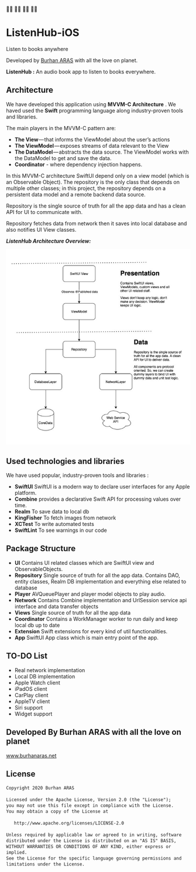 📱📗 📱📗 📱📗 📱📗
# ListenHub-iOS
Listen to books anywhere


Developed by [Burhan ARAS] with all the love on planet.

**ListenHub :** An audio book app to listen to books everywhere.

## Architecture

We have developed this application using **MVVM-C Architecture** . We haved used the **Swift** programming language along industry-proven tools and libraries.

The main players in the MVVM-C pattern are:
  - **The View** — that informs the ViewModel about the user’s actions
  - **The ViewModel** — exposes streams of data relevant to the View
  - **The DataModel** — abstracts the data source. The ViewModel works with the DataModel to get and save the data.
  - **Coordinator** - where dependency injection happens.


In this MVVM-C architecture SwiftUI depend only on a view model (which is an Observable Object). The repository is the only class that depends on multiple other classes; in this project, the repository depends on a persistent data model and a remote backend data source.

Repository is the single source of truth for all the app data and has a clean API for UI to communicate with.

Repository fetches data from network then it saves into local database and also notifies UI View classes.

***ListenHub Architecture Overview:*** 

![alt text](https://github.com/burhanaras/AndroCoda/blob/master/screenshots/SwiftUI_Architecture.jpg "ListenHub App Architecture")


## Used technologies and libraries

We have used popular, industry-proven tools and libraries :

* **SwiftUI** SwiftUI is a modern way to declare user interfaces for any Apple platform. 
* **Combine** provides a declarative Swift API for processing values over time.
* **Realm** To save data to local db
* **KingFisher** To fetch images from network
* **XCTest** To write automated tests
* **SwiftLint** To see warnings in our code

## Package Structure

* **UI** Contains UI related classes which are SwiftUI view and ObservableObjects.
* **Repository** Single source of truth for all the app data. Contains DAO, entity classes, Realm DB implementation and everything else related to database
* **Player** AVQueuePlayer and player model objects to play audio.
* **Network** Contains Combine implementation and UrlSession service api interface and data transfer objects
* **Views** Single source of truth for all the app data
* **Coordinator** Contains a WorkManager worker to run daily and keep local db up to date
* **Extension** Swift extensions for every kind of util functionalities.
* **App** SwiftUI App class which is main entry point of the app.


## TO-DO List

* Real network implementation
* Local DB implementation
* Apple Watch client
* iPadOS client
* CarPlay client
* AppleTV client
* Siri support
* Widget support


Developed By Burhan ARAS with all the love on planet
------------

www.burhanaras.net

   [Burhan ARAS]: <http://www.burhanaras.net>


License
-------

    Copyright 2020 Burhan ARAS

    Licensed under the Apache License, Version 2.0 (the "License");
    you may not use this file except in compliance with the License.
    You may obtain a copy of the License at

       http://www.apache.org/licenses/LICENSE-2.0

    Unless required by applicable law or agreed to in writing, software
    distributed under the License is distributed on an "AS IS" BASIS,
    WITHOUT WARRANTIES OR CONDITIONS OF ANY KIND, either express or implied.
    See the License for the specific language governing permissions and
    limitations under the License.
